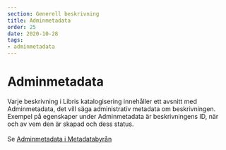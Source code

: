 ```yaml
---
section: Generell beskrivning
title: Adminmetadata
order: 25
date: 2020-10-28
tags:
- adminmetadata
--- 
```


# Adminmetadata

Varje beskrivning i Libris katalogisering innehåller ett avsnitt med Adminmetadata, det vill säga administrativ metadata om beskrivningen. Exempel på egenskaper under Adminmetadata är beskrivningens ID, när och av vem den är skapad och dess status. 
<br><br>
Se [Adminmetadata i Metadatabyrån](https://metadatabyran.kb.se/beskrivning/specialanvisningar/adminmetadata-i-libris)
